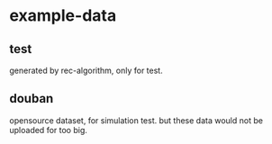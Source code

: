 # example-data

## test
generated by rec-algorithm, only for test.

## douban
opensource dataset, for simulation test. but these data would not be uploaded for too big.